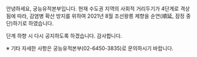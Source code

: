 안녕하세요, 궁능유적본부입니다. 현재 수도권 지역의 사회적 거리두기가 4단계로 격상됨에 따라, 감염병 확산 방지를 위하여 2021년 8월 조선왕릉 제향을 순연(順延, 잠정 중단)하기로 하였습니다.

단계 하향 시 다시 공지하도록 하겠습니다. 감사합니다.

※ 기타 자세한 사항은 궁능유적본부(02-6450-3835)로 문의하시기 바랍니다.